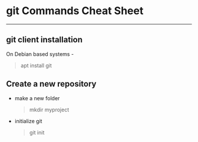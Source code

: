 # git Commands Cheat Sheet
---

## git client installation
On Debian based systems -
> apt install git

## Create a new repository
- make a new folder
  > mkdir myproject
- initialize git
  > git init



